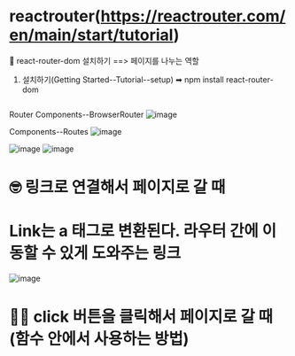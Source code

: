 # reactrouter(https://reactrouter.com/en/main/start/tutorial)

👴 react-router-dom 설치하기 ==> 페이지를 나누는 역할

1. 설치하기(Getting Started--Tutorial--setup) ➡ npm install react-router-dom


```

```
Router Components--BrowserRouter
![image](https://github.com/gogoringhye/read/assets/145514996/26cc480b-edbb-449f-9246-1366f843112c)


Components--Routes
![image](https://github.com/gogoringhye/read/assets/145514996/7353d2aa-594b-45b9-afbe-74e55f3e1c69)

![image](https://github.com/gogoringhye/read/assets/145514996/29291e77-d248-4198-bc0d-3e9f66d23fb9)
![image](https://github.com/gogoringhye/read/assets/145514996/eb4d1564-29e1-4dca-bed1-46a633735f72)


# 🤓 링크로 연결해서 페이지로 갈 때 

# Link는 a 태그로 변환된다. 라우터 간에 이동할 수 있게 도와주는 링크
![image](https://github.com/gogoringhye/read/assets/145514996/43ae5611-623b-4e91-ab80-352f693a06e1)


# 🤷‍♀️ click 버튼을 클릭해서 페이지로 갈 때(함수 안에서 사용하는 방법)


